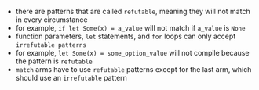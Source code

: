-  there are patterns that are called `refutable`, meaning they will not match in every circumstance
-  for example, `if let Some(x) = a_value` will not match if `a_value` is `None`
-  function parameters, `let` statements, and `for` loops can only accept `irrefutable patterns`
-  for example, `let Some(x) = some_option_value` will not compile because the pattern is `refutable`
-  `match` arms have to use `refutable` patterns except for the last arm, which should use an `irrefutable` pattern
